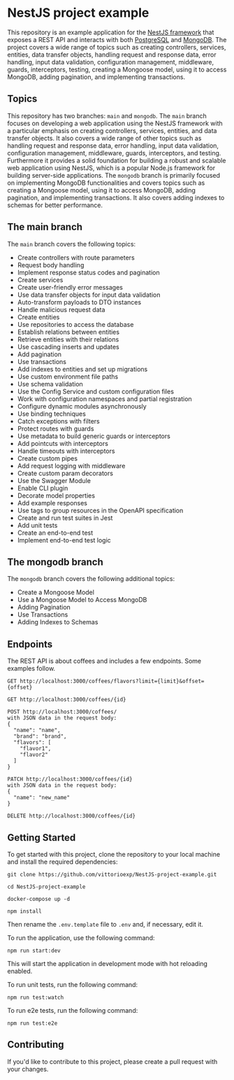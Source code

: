 NestJS project example
=====

This repository is an example application for the [NestJS framework](https://nestjs.com/) that exposes a REST API and interacts with both [PostgreSQL](https://www.postgresql.org/) and [MongoDB](https://www.mongodb.com/). The project covers a wide range of topics such as creating controllers, services, entities, data transfer objects, handling request and response data, error handling, input data validation, configuration management, middleware, guards, interceptors, testing, creating a Mongoose model, using it to access MongoDB, adding pagination, and implementing transactions.


Topics
---

This repository has two branches: `main` and `mongodb`. 
The `main` branch focuses on developing a web application using the NestJS framework with a particular emphasis on creating controllers, services, entities, and data transfer objects. It also covers a wide range of other topics such as handling request and response data, error handling, input data validation, configuration management, middleware, guards, interceptors, and testing. Furthermore it provides a solid foundation for building a robust and scalable web application using NestJS, which is a popular Node.js framework for building server-side applications.
The `mongodb` branch is primarily focused on implementing MongoDB functionalities and covers topics such as creating a Mongoose model, using it to access MongoDB, adding pagination, and implementing transactions. It also covers adding indexes to schemas for better performance.

The main branch
--

The `main` branch covers the following topics:

- Create controllers with route parameters
- Request body handling
- Implement response status codes and pagination
- Create services
- Create user-friendly error messages
- Use data transfer objects for input data validation
- Auto-transform payloads to DTO instances
- Handle malicious request data
- Create entities
- Use repositories to access the database
- Establish relations between entities
- Retrieve entities with their relations
- Use cascading inserts and updates
- Add pagination
- Use transactions
- Add indexes to entities and set up migrations
- Use custom environment file paths
- Use schema validation
- Use the Config Service and custom configuration files
- Work with configuration namespaces and partial registration
- Configure dynamic modules asynchronously
- Use binding techniques
- Catch exceptions with filters
- Protect routes with guards
- Use metadata to build generic guards or interceptors
- Add pointcuts with interceptors
- Handle timeouts with interceptors
- Create custom pipes
- Add request logging with middleware
- Create custom param decorators
- Use the Swagger Module
- Enable CLI plugin
- Decorate model properties
- Add example responses
- Use tags to group resources in the OpenAPI specification
- Create and run test suites in Jest
- Add unit tests
- Create an end-to-end test
- Implement end-to-end test logic


The mongodb branch
--


The `mongodb` branch covers the following additional topics:

- Create a Mongoose Model
- Use a Mongoose Model to Access MongoDB
- Adding Pagination
- Use Transactions
- Adding Indexes to Schemas



Endpoints
---

The REST API is about coffees and includes a few endpoints. Some examples follow.

```
GET http://localhost:3000/coffees/flavors?limit={limit}&offset={offset}
```
```
GET http://localhost:3000/coffees/{id}
```
```
POST http://localhost:3000/coffees/ 
with JSON data in the request body:
{
  "name": "name",
  "brand": "brand",
  "flavors": [
    "flavor1",
    "flavor2"
  ]
}
```
```
PATCH http://localhost:3000/coffees/{id} 
with JSON data in the request body:
{
  "name": "new_name"
}
```
```
DELETE http://localhost:3000/coffees/{id}
```


Getting Started
---

To get started with this project, clone the repository to your local machine and install the required dependencies:
```
git clone https://github.com/vittorioexp/NestJS-project-example.git

cd NestJS-project-example

docker-compose up -d

npm install
```

Then rename the `.env.template` file to `.env` and, if necessary, edit it.

To run the application, use the following command:
```
npm run start:dev
```
This will start the application in development mode with hot reloading enabled.

To run unit tests, run the following command:
```
npm run test:watch
```
To run e2e tests, run the following command:
```
npm run test:e2e
```


Contributing
---

If you'd like to contribute to this project, please create a pull request with your changes.
